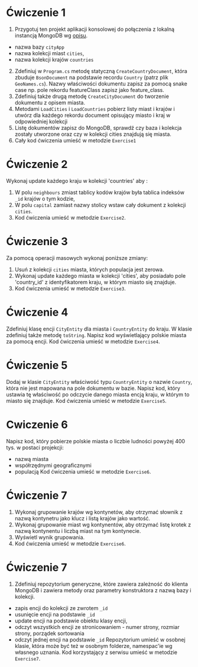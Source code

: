 ﻿# Ćwiczenie 1
1. Przygotuj ten projekt aplikacji konsolowej do połączenia z lokalną instancją MongoDB wg [opisu](https://record-it.gitbook.io/mongodb-c-driver/konfiguracja-polaczenia/projekt-aplikacji-konsolowej).
 - nazwa bazy `cityApp`
 - nazwa kolekcji miast `cities`,
 - nazwa kolekcji krajów `countries`
2. Zdefiniuj w `Program.cs` metodę  statyczną `CreateCountryDocument`, która zbuduje `BsonDocument` na podstawie
recordu `Country` (patrz plik `GeoNames.cs`). Nazwy właściwości dokumentu zapisz za pomocą snake case np. pole rekordu featureClass zapisz jako feature_class.
3. Zdefiniuj także drugą metodę `CreateCityDocument` do tworzenie dokumentu z opisem miasta.
3. Metodami `LoadCities` i `LoadCountries` pobierz listy miast i krajów i utwórz dla każdego rekordu document opisujący miasto i kraj w odpowiedniej kolekcji 
4. Listę dokumentów zapisz do MongoDB, sprawdź czy baza i kolekcja zostały utworzone oraz czy w kolekcji cities znajdują się miasta.
5. Cały kod ćwiczenia umieść w metodzie `Exercise1`

# Ćwiczenie 2
Wykonaj update każdego kraju w kolekcji 'countries' aby :
1. W polu `neighbours` zmiast tablicy kodów  krajów była tablica indeksów `_id` krajów o tym kodzie,
2. W polu `capital` zamiast nazwy stolicy wstaw cały dokument z kolekcji `cities`.
3. Kod ćwiczenia umieść w metodzie `Exercise2`.

# Ćwiczenie 3
Za pomocą operacji masowych wykonaj poniższe zmiany:
1. Usuń z kolekcji `cities` miasta, których populacja jest zerowa.
2. Wykonaj update każdego miasta w kolekcji 'cities', aby posiadało pole 'country_id' z identyfikatorem kraju, w którym miasto się znajduje.
3. Kod ćwiczenia umieść w metodzie `Exercise3`.

# Ćwiczenie 4
Zdefiniuj klasę encji `CityEntity` dla miasta i `CountryEntity` do kraju. W klasie zdefiniuj także metodę `toString`.
Napisz kod wyświetlający polskie miasta za pomocą encji.
Kod ćwiczenia umieść w metodzie `Exercise4`.

# Ćwiczenie 5
Dodaj w klasie `CityEntity` właściwość typu  `CountryEntity` o nazwie `Country`, która nie jest mapowana na pole dokumentu w bazie.
Napisz kod, który ustawia tę właściwość po odczycie danego miasta encją kraju, w którym to miasto się znajduje.
Kod ćwiczenia umieść w metodzie `Exercise5`.

# Cwiczenie 6
Napisz kod, który pobierze polskie miasta o liczbie ludności powyżej 400 tys. w postaci projekcji:
 - nazwą miasta
 - współrzędnymi geograficznymi
 - populacją
Kod ćwiczenia umieść w metodzie `Exercise6`.

# Ćwiczenie 7
1. Wykonaj grupowanie krajów wg kontynetów, aby otrzymać słownik z nazwą kontynetru jako klucz i listą krajów jako wartość. 
2. Wykonaj grupowanie miast wg kontynentów, aby otrzymać listę krotek z nazwą kontynentu i liczbą miast na tym kontynecie.
3. Wyświetl wynik grupowania.
4. Kod ćwiczenia umieść w metodzie `Exercise6`.

# Ćwiczenie 7
1. Zdefiniuj repozytorium generyczne, które zawiera zależność do klienta MongoDB i zawiera metody oraz parametry konstruktora z nazwą bazy i kolekcji.
 - zapis encji do kolekcji ze zwrotem `_id`
 - usunięcie encji na podstawie `_id`
 - update encji na podstawie obiektu klasy encji,
 - odczyt wszystkich encji ze stronicowaniem - numer strony, rozmiar strony, porządek sortowania
 - odczyt jednej encji na podstawie `_id`
Repozytorium umieść w osobnej klasie, która może być też w osobnym folderze, namespac'ie wg własnego uznania.
Kod korzystający z serwisu umieść w metodzie `Exercise7`.



